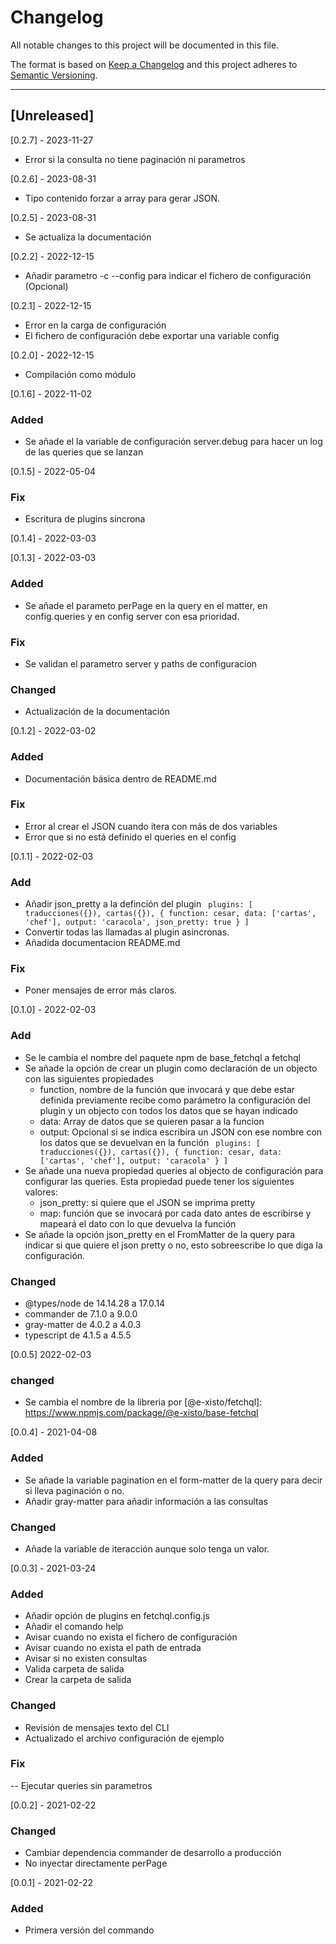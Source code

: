 # Changelog

All notable changes to this project will be documented in this file.

The format is based on [Keep a Changelog](http://keepachangelog.com/en/1.0.0/)
and this project adheres to [Semantic Versioning](http://semver.org/spec/v2.0.0.html).

---

## [Unreleased]

[0.2.7] - 2023-11-27

- Error si la consulta no tiene paginación ni parametros

[0.2.6] - 2023-08-31

- Tipo contenido forzar a array para gerar JSON.

[0.2.5] - 2023-08-31

- Se actualiza la documentación

[0.2.2] - 2022-12-15

 - Añadir parametro -c --config para indicar el fichero de configuración (Opcional)

[0.2.1] - 2022-12-15

 - Error en la carga de configuración
 - El fichero de configuración debe exportar una variable config

[0.2.0] - 2022-12-15

- Compilación como módulo

[0.1.6] - 2022-11-02

### Added

- Se añade el la variable de configuración server.debug para hacer un log de las queries que se lanzan

[0.1.5] - 2022-05-04

### Fix
- Escritura de plugins sincrona

[0.1.4] - 2022-03-03

[0.1.3] - 2022-03-03

### Added
- Se añade el parameto perPage en la query en el matter, en config.queries y en config server con esa prioridad.

### Fix
- Se validan el parametro server y paths de configuracion
### Changed
- Actualización de la documentación



[0.1.2] - 2022-03-02

### Added
- Documentación básica dentro de README.md

### Fix
- Error al crear el JSON cuando itera con más de dos variables
- Error que si no está definido el queries en el config


[0.1.1] - 2022-02-03

### Add

- Añadir json_pretty a la definción del plugin
    `
    plugins: [
		traducciones({}),
		cartas({}),
        {
            function: cesar,
            data: ['cartas', 'chef'],
            output: 'caracola',
            json_pretty: true
        }
	]`
- Convertir todas las llamadas al plugin asincronas.
- Añadida documentacion README.md

### Fix
- Poner mensajes de error más claros.

[0.1.0] - 2022-02-03

### Add
- Se le cambia el nombre del paquete npm de base_fetchql a fetchql
- Se añade la opción de crear un plugin como declaración de un objecto con las siguientes propiedades
    - function, nombre de la función que invocará y que debe estar definida previamente recibe como parámetro la configuración del plugin y un objecto con todos los datos que se hayan indicado
    - data: Array de datos que se quieren pasar a la funcion
    - output: Opcional si se indica escribira un JSON con ese nombre con los datos que se devuelvan en la función
    `
    plugins: [
		traducciones({}),
		cartas({}),
        {
            function: cesar,
            data: ['cartas', 'chef'],
            output: 'caracola'
        }
	]`
- Se añade una nueva propiedad queries al objecto de configuración para configurar las queries. Esta propiedad puede tener los siguientes valores:
    - json_pretty: si quiere que el JSON se imprima pretty
    - map: función que se invocará por cada dato antes de escribirse y mapeará el dato con lo que devuelva la función
- Se añade la opción json_pretty en el FromMatter de la query para indicar si que quiere el json pretty o no, esto sobreescribe lo que diga la configuración.

### Changed
- @types/node de 14.14.28 a 17.0.14
- commander de 7.1.0 a 9.0.0
- gray-matter de 4.0.2 a 4.0.3
- typescript de 4.1.5 a 4.5.5


[0.0.5] 2022-02-03

### changed

- Se cambia el nombre de la libreria por [@e-xisto/fetchql]: https://www.npmjs.com/package/@e-xisto/base-fetchql


[0.0.4] - 2021-04-08

### Added
- Se añade la variable pagination en el form-matter de la query para decir si lleva paginación o no.
- Añadir gray-matter para añadir información a las consultas

### Changed
- Añade la variable de iteracción aunque solo tenga un valor.

[0.0.3] - 2021-03-24

### Added

- Añadir opción de plugins en fetchql.config.js
- Añadir el comando help
- Avisar cuando no exista el fichero de configuración
- Avisar cuando no exista el path de entrada
- Avisar si no existen consultas
- Valida carpeta de salida
- Crear la carpeta de salida


### Changed

- Revisión de mensajes texto del CLI
- Actualizado el archivo configuración de ejemplo

### Fix

-- Ejecutar queries sin parametros

[0.0.2] - 2021-02-22

### Changed

- Cambiar dependencia commander de desarrollo a producción
- No inyectar directamente perPage

[0.0.1] - 2021-02-22

### Added

- Primera versión del commando